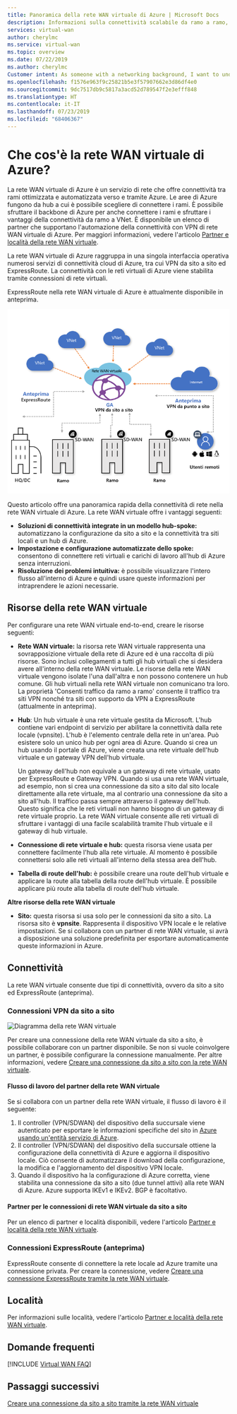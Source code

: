```yaml
---
title: Panoramica della rete WAN virtuale di Azure | Microsoft Docs
description: Informazioni sulla connettività scalabile da ramo a ramo, sulle aree disponibili e sui partner.
services: virtual-wan
author: cherylmc
ms.service: virtual-wan
ms.topic: overview
ms.date: 07/22/2019
ms.author: cherylmc
Customer intent: As someone with a networking background, I want to understand what Virtual WAN is and if it is the right choice for my Azure network.
ms.openlocfilehash: f1576e963f9c25821b5e3f57907662e3d86df4e0
ms.sourcegitcommit: 9dc7517db9c5817a3acd52d789547f2e3efff848
ms.translationtype: HT
ms.contentlocale: it-IT
ms.lasthandoff: 07/23/2019
ms.locfileid: "68406367"
---
```

# <a name="what-is-azure-virtual-wan"></a>Che cos'è la rete WAN virtuale di Azure?

La rete WAN virtuale di Azure è un servizio di rete che offre connettività tra rami ottimizzata e automatizzata verso e tramite Azure. Le aree di Azure fungono da hub a cui è possibile scegliere di connettere i rami. È possibile sfruttare il backbone di Azure per anche connettere i rami e sfruttare i vantaggi della connettività da ramo a VNet. È disponibile un elenco di partner che supportano l'automazione della connettività con VPN di rete WAN virtuale di Azure. Per maggiori informazioni, vedere l'articolo [Partner e località della rete WAN virtuale](virtual-wan-locations-partners.md).

La rete WAN virtuale di Azure raggruppa in una singola interfaccia operativa numerosi servizi di connettività cloud di Azure, tra cui VPN da sito a sito ed ExpressRoute. La connettività con le reti virtuali di Azure viene stabilita tramite connessioni di rete virtuali.

ExpressRoute nella rete WAN virtuale di Azure è attualmente disponibile in anteprima.

![Diagramma della rete WAN virtuale](./media/virtual-wan-about/virtualwan1.png)

Questo articolo offre una panoramica rapida della connettività di rete nella rete WAN virtuale di Azure. La rete WAN virtuale offre i vantaggi seguenti:

* **Soluzioni di connettività integrate in un modello hub-spoke:** automatizzano la configurazione da sito a sito e la connettività tra siti locali e un hub di Azure.
* **Impostazione e configurazione automatizzate dello spoke:** consentono di connettere reti virtuali e carichi di lavoro all'hub di Azure senza interruzioni.
* **Risoluzione dei problemi intuitiva:** è possibile visualizzare l'intero flusso all'interno di Azure e quindi usare queste informazioni per intraprendere le azioni necessarie.

## <a name="resources"></a>Risorse della rete WAN virtuale

Per configurare una rete WAN virtuale end-to-end, creare le risorse seguenti:

* **Rete WAN virtuale:** la risorsa rete WAN virtuale rappresenta una sovrapposizione virtuale della rete di Azure ed è una raccolta di più risorse. Sono inclusi collegamenti a tutti gli hub virtuali che si desidera avere all'interno della rete WAN virtuale. Le risorse della rete WAN virtuale vengono isolate l'una dall'altra e non possono contenere un hub comune. Gli hub virtuali nella rete WAN virtuale non comunicano tra loro. La proprietà 'Consenti traffico da ramo a ramo' consente il traffico tra siti VPN nonché tra siti con supporto da VPN a ExpressRoute (attualmente in anteprima).

* **Hub**: Un hub virtuale è una rete virtuale gestita da Microsoft. L'hub contiene vari endpoint di servizio per abilitare la connettività dalla rete locale (vpnsite). L'hub è l'elemento centrale della rete in un'area. Può esistere solo un unico hub per ogni area di Azure. Quando si crea un hub usando il portale di Azure, viene creata una rete virtuale dell'hub virtuale e un gateway VPN dell'hub virtuale.

  Un gateway dell'hub non equivale a un gateway di rete virtuale, usato per ExpressRoute e Gateway VPN. Quando si usa una rete WAN virtuale, ad esempio, non si crea una connessione da sito a sito dal sito locale direttamente alla rete virtuale, ma al contrario una connessione da sito a sito all'hub. Il traffico passa sempre attraverso il gateway dell'hub. Questo significa che le reti virtuali non hanno bisogno di un gateway di rete virtuale proprio. La rete WAN virtuale consente alle reti virtuali di sfruttare i vantaggi di una facile scalabilità tramite l'hub virtuale e il gateway di hub virtuale.

* **Connessione di rete virtuale e hub:** questa risorsa viene usata per connettere facilmente l'hub alla rete virtuale. Al momento è possibile connettersi solo alle reti virtuali all'interno della stessa area dell'hub.

* **Tabella di route dell'hub:**  è possibile creare una route dell'hub virtuale e applicare la route alla tabella della route dell'hub virtuale. È possibile applicare più route alla tabella di route dell'hub virtuale.

**Altre risorse della rete WAN virtuale**

  * **Sito:** questa risorsa si usa solo per le connessioni da sito a sito. La risorsa sito è **vpnsite**. Rappresenta il dispositivo VPN locale e le relative impostazioni. Se si collabora con un partner di rete WAN virtuale, si avrà a disposizione una soluzione predefinita per esportare automaticamente queste informazioni in Azure.

## <a name="connectivity"></a>Connettività

La rete WAN virtuale consente due tipi di connettività, ovvero da sito a sito ed ExpressRoute (anteprima).

### <a name="s2s"></a>Connessioni VPN da sito a sito

![Diagramma della rete WAN virtuale](./media/virtual-wan-about/virtualwan.png)

Per creare una connessione della rete WAN virtuale da sito a sito, è possibile collaborare con un partner disponibile. Se non si vuole coinvolgere un partner, è possibile configurare la connessione manualmente. Per altre informazioni, vedere [Creare una connessione da sito a sito con la rete WAN virtuale](virtual-wan-site-to-site-portal.md).

#### <a name="s2spartner"></a>Flusso di lavoro del partner della rete WAN virtuale

Se si collabora con un partner della rete WAN virtuale, il flusso di lavoro è il seguente:

1. Il controller (VPN/SDWAN) del dispositivo della succursale viene autenticato per esportare le informazioni specifiche del sito in [Azure usando un'entità servizio di Azure](../active-directory/develop/howto-create-service-principal-portal.md).
2. Il controller (VPN/SDWAN) del dispositivo della succursale ottiene la configurazione della connettività di Azure e aggiorna il dispositivo locale. Ciò consente di automatizzare il download della configurazione, la modifica e l'aggiornamento del dispositivo VPN locale.
3. Quando il dispositivo ha la configurazione di Azure corretta, viene stabilita una connessione da sito a sito (due tunnel attivi) alla rete WAN di Azure. Azure supporta IKEv1 e IKEv2. BGP è facoltativo.

#### <a name="partners"></a>Partner per le connessioni di rete WAN virtuale da sito a sito

Per un elenco di partner e località disponibili, vedere l'articolo [Partner e località della rete WAN virtuale](virtual-wan-locations-partners.md).


### <a name="er"></a>Connessioni ExpressRoute (anteprima)

ExpressRoute consente di connettere la rete locale ad Azure tramite una connessione privata. Per creare la connessione, vedere [Creare una connessione ExpressRoute tramite la rete WAN virtuale](virtual-wan-expressroute-portal.md).

## <a name="locations"></a>Località

Per informazioni sulle località, vedere l'articolo [Partner e località della rete WAN virtuale](virtual-wan-locations-partners.md).

## <a name="faq"></a>Domande frequenti

[!INCLUDE [Virtual WAN FAQ](../../includes/virtual-wan-faq-include.md)]

## <a name="next-steps"></a>Passaggi successivi

[Creare una connessione da sito a sito tramite la rete WAN virtuale](virtual-wan-site-to-site-portal.md)
